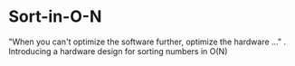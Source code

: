 # Sort-in-O-N
"When you can't optimize the software further, optimize the hardware ..." . Introducing a hardware design for sorting numbers in O(N) 
